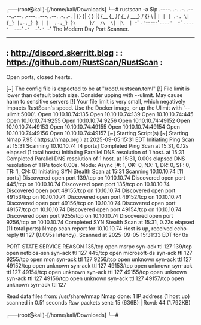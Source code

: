                                                                                                                                         
┌──(root㉿kali)-[/home/kali/Downloads]
└─# rustscan -a $ip
.----. .-. .-. .----..---.  .----. .---.   .--.  .-. .-.
| {}  }| { } |{ {__ {_   _}{ {__  /  ___} / {} \ |  `| |
| .-. \| {_} |.-._} } | |  .-._} }\     }/  /\  \| |\  |
`-' `-'`-----'`----'  `-'  `----'  `---' `-'  `-'`-' `-'
The Modern Day Port Scanner.
________________________________________
: http://discord.skerritt.blog         :
: https://github.com/RustScan/RustScan :
 --------------------------------------
Open ports, closed hearts.

[~] The config file is expected to be at "/root/.rustscan.toml"
[!] File limit is lower than default batch size. Consider upping with --ulimit. May cause harm to sensitive servers
[!] Your file limit is very small, which negatively impacts RustScan's speed. Use the Docker image, or up the Ulimit with '--ulimit 5000'. 
Open 10.10.10.74:135
Open 10.10.10.74:139
Open 10.10.10.74:445
Open 10.10.10.74:9255
Open 10.10.10.74:9256
Open 10.10.10.74:49152
Open 10.10.10.74:49153
Open 10.10.10.74:49155
Open 10.10.10.74:49154
Open 10.10.10.74:49156
Open 10.10.10.74:49157
[~] Starting Script(s)
[~] Starting Nmap 7.95 ( https://nmap.org ) at 2025-09-05 15:31 EDT
Initiating Ping Scan at 15:31
Scanning 10.10.10.74 [4 ports]
Completed Ping Scan at 15:31, 0.12s elapsed (1 total hosts)
Initiating Parallel DNS resolution of 1 host. at 15:31
Completed Parallel DNS resolution of 1 host. at 15:31, 0.00s elapsed
DNS resolution of 1 IPs took 0.00s. Mode: Async [#: 1, OK: 0, NX: 1, DR: 0, SF: 0, TR: 1, CN: 0]
Initiating SYN Stealth Scan at 15:31
Scanning 10.10.10.74 [11 ports]
Discovered open port 139/tcp on 10.10.10.74
Discovered open port 445/tcp on 10.10.10.74
Discovered open port 135/tcp on 10.10.10.74
Discovered open port 49155/tcp on 10.10.10.74
Discovered open port 49153/tcp on 10.10.10.74
Discovered open port 49152/tcp on 10.10.10.74
Discovered open port 49156/tcp on 10.10.10.74
Discovered open port 49157/tcp on 10.10.10.74
Discovered open port 49154/tcp on 10.10.10.74
Discovered open port 9255/tcp on 10.10.10.74
Discovered open port 9256/tcp on 10.10.10.74
Completed SYN Stealth Scan at 15:31, 0.22s elapsed (11 total ports)
Nmap scan report for 10.10.10.74
Host is up, received echo-reply ttl 127 (0.095s latency).
Scanned at 2025-09-05 15:31:33 EDT for 0s

PORT      STATE SERVICE      REASON
135/tcp   open  msrpc        syn-ack ttl 127
139/tcp   open  netbios-ssn  syn-ack ttl 127
445/tcp   open  microsoft-ds syn-ack ttl 127
9255/tcp  open  mon          syn-ack ttl 127
9256/tcp  open  unknown      syn-ack ttl 127
49152/tcp open  unknown      syn-ack ttl 127
49153/tcp open  unknown      syn-ack ttl 127
49154/tcp open  unknown      syn-ack ttl 127
49155/tcp open  unknown      syn-ack ttl 127
49156/tcp open  unknown      syn-ack ttl 127
49157/tcp open  unknown      syn-ack ttl 127

Read data files from: /usr/share/nmap
Nmap done: 1 IP address (1 host up) scanned in 0.51 seconds
           Raw packets sent: 15 (636B) | Rcvd: 44 (1.792KB)

                                                                                                                                        
┌──(root㉿kali)-[/home/kali/Downloads]
└─# 
